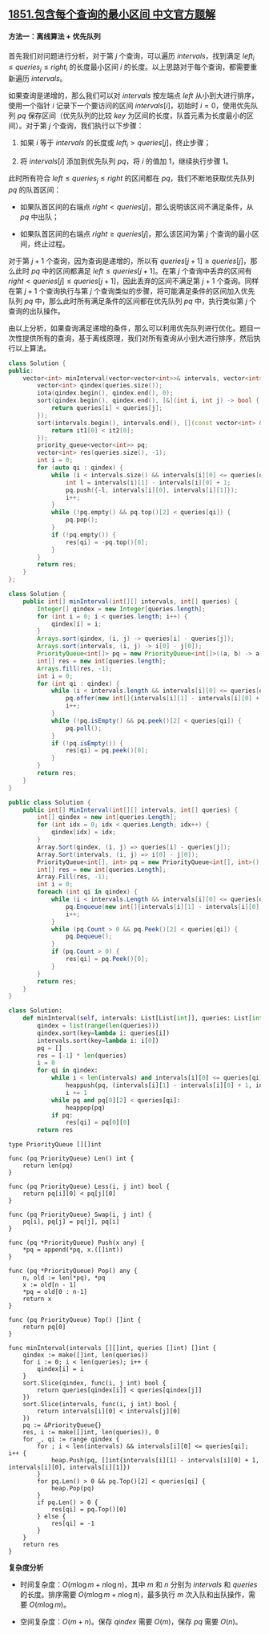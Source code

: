 ## [1851.包含每个查询的最小区间 中文官方题解](https://leetcode.cn/problems/minimum-interval-to-include-each-query/solutions/100000/bao-han-mei-ge-cha-xun-de-zui-xiao-qu-ji-e21j)

#### 方法一：离线算法 + 优先队列

首先我们对问题进行分析，对于第 $j$ 个查询，可以遍历 $\textit{intervals}$，找到满足 $\textit{left}_i \le \textit{queries}_j \le \textit{right}_i$ 的长度最小区间 $i$ 的长度。以上思路对于每个查询，都需要重新遍历 $\textit{intervals}$。

如果查询是递增的，那么我们可以对 $\textit{intervals}$ 按左端点 $\textit{left}$ 从小到大进行排序，使用一个指针 $i$ 记录下一个要访问的区间 $\textit{intervals}[i]$，初始时 $i = 0$，使用优先队列 $\textit{pq}$ 保存区间（优先队列的比较 $\textit{key}$ 为区间的长度，队首元素为长度最小的区间）。对于第 $j$ 个查询，我们执行以下步骤：

1. 如果 $i$ 等于 $\textit{intervals}$ 的长度或 $\textit{left}_i \gt \textit{queries}[j]$，终止步骤；

2. 将 $\textit{intervals}[i]$ 添加到优先队列 $\textit{pq}$，将 $i$ 的值加 $1$，继续执行步骤 $1$。

此时所有符合 $\textit{left} \le \textit{queries}_j \le \textit{right}$ 的区间都在 $\textit{pq}$，我们不断地获取优先队列 $\textit{pq}$ 的队首区间：

+ 如果队首区间的右端点 $\textit{right} \lt \textit{queries}[j]$，那么说明该区间不满足条件，从 $\textit{pq}$ 中出队；

+ 如果队首区间的右端点 $\textit{right} \ge \textit{queries}[j]$，那么该区间为第 $j$ 个查询的最小区间，终止过程。

对于第 $j + 1$ 个查询，因为查询是递增的，所以有 $\textit{queries}[j + 1] \ge \textit{queries}[j]$，那么此时 $\textit{pq}$ 中的区间都满足 $\textit{left} \le \textit{queries}[j + 1]$。在第 $j$ 个查询中丢弃的区间有 $\textit{right} \lt \textit{queries}[j] \le \textit{queries}[j + 1]$，因此丢弃的区间不满足第 $j + 1$ 个查询。同样在第 $j + 1$ 个查询执行与第 $j$ 个查询类似的步骤，将可能满足条件的区间加入优先队列 $\textit{pq}$ 中，那么此时所有满足条件的区间都在优先队列 $\textit{pq}$ 中，执行类似第 $j$ 个查询的出队操作。

由以上分析，如果查询满足递增的条件，那么可以利用优先队列进行优化。题目一次性提供所有的查询，基于离线原理，我们对所有查询从小到大进行排序，然后执行以上算法。

```C++ [sol1-C++]
class Solution {
public:
    vector<int> minInterval(vector<vector<int>>& intervals, vector<int>& queries) {
        vector<int> qindex(queries.size());
        iota(qindex.begin(), qindex.end(), 0);
        sort(qindex.begin(), qindex.end(), [&](int i, int j) -> bool {
            return queries[i] < queries[j];
        });
        sort(intervals.begin(), intervals.end(), [](const vector<int> &it1, const vector<int> &it2) -> bool {
            return it1[0] < it2[0];
        });
        priority_queue<vector<int>> pq;
        vector<int> res(queries.size(), -1);
        int i = 0;
        for (auto qi : qindex) {
            while (i < intervals.size() && intervals[i][0] <= queries[qi]) {
                int l = intervals[i][1] - intervals[i][0] + 1;
                pq.push({-l, intervals[i][0], intervals[i][1]});
                i++;
            }
            while (!pq.empty() && pq.top()[2] < queries[qi]) {
                pq.pop();
            }
            if (!pq.empty()) {
                res[qi] = -pq.top()[0];
            }
        }
        return res;
    }
};
```

```Java [sol1-Java]
class Solution {
    public int[] minInterval(int[][] intervals, int[] queries) {
        Integer[] qindex = new Integer[queries.length];
        for (int i = 0; i < queries.length; i++) {
            qindex[i] = i;
        }
        Arrays.sort(qindex, (i, j) -> queries[i] - queries[j]);
        Arrays.sort(intervals, (i, j) -> i[0] - j[0]);
        PriorityQueue<int[]> pq = new PriorityQueue<int[]>((a, b) -> a[0] - b[0]);
        int[] res = new int[queries.length];
        Arrays.fill(res, -1);
        int i = 0;
        for (int qi : qindex) {
            while (i < intervals.length && intervals[i][0] <= queries[qi]) {
                pq.offer(new int[]{intervals[i][1] - intervals[i][0] + 1, intervals[i][0], intervals[i][1]});
                i++;
            }
            while (!pq.isEmpty() && pq.peek()[2] < queries[qi]) {
                pq.poll();
            }
            if (!pq.isEmpty()) {
                res[qi] = pq.peek()[0];
            }
        }
        return res;
    }
}
```

```C# [sol1-C#]
public class Solution {
    public int[] MinInterval(int[][] intervals, int[] queries) {
        int[] qindex = new int[queries.Length];
        for (int idx = 0; idx < queries.Length; idx++) {
            qindex[idx] = idx;
        }
        Array.Sort(qindex, (i, j) => queries[i] - queries[j]);
        Array.Sort(intervals, (i, j) => i[0] - j[0]);
        PriorityQueue<int[], int> pq = new PriorityQueue<int[], int>();
        int[] res = new int[queries.Length];
        Array.Fill(res, -1);
        int i = 0;
        foreach (int qi in qindex) {
            while (i < intervals.Length && intervals[i][0] <= queries[qi]) {
                pq.Enqueue(new int[]{intervals[i][1] - intervals[i][0] + 1, intervals[i][0], intervals[i][1]}, intervals[i][1] - intervals[i][0] + 1);
                i++;
            }
            while (pq.Count > 0 && pq.Peek()[2] < queries[qi]) {
                pq.Dequeue();
            }
            if (pq.Count > 0) {
                res[qi] = pq.Peek()[0];
            }
        }
        return res;
    }
}
```

```Python [sol1-Python3]
class Solution:
    def minInterval(self, intervals: List[List[int]], queries: List[int]) -> List[int]:
        qindex = list(range(len(queries)))
        qindex.sort(key=lambda i: queries[i])
        intervals.sort(key=lambda i: i[0])
        pq = []
        res = [-1] * len(queries)
        i = 0
        for qi in qindex:
            while i < len(intervals) and intervals[i][0] <= queries[qi]:
                heappush(pq, (intervals[i][1] - intervals[i][0] + 1, intervals[i][0], intervals[i][1]))
                i += 1
            while pq and pq[0][2] < queries[qi]:
                heappop(pq)
            if pq:
                res[qi] = pq[0][0]
        return res
```

```Golang [sol1-Golang]
type PriorityQueue [][]int

func (pq PriorityQueue) Len() int {
    return len(pq)
}

func (pq PriorityQueue) Less(i, j int) bool {
    return pq[i][0] < pq[j][0]
}

func (pq PriorityQueue) Swap(i, j int) {
    pq[i], pq[j] = pq[j], pq[i]
}

func (pq *PriorityQueue) Push(x any) {
    *pq = append(*pq, x.([]int))
}

func (pq *PriorityQueue) Pop() any {
    n, old := len(*pq), *pq
    x := old[n - 1]
    *pq = old[0 : n-1]
    return x
}

func (pq PriorityQueue) Top() []int {
    return pq[0]
}

func minInterval(intervals [][]int, queries []int) []int {
    qindex := make([]int, len(queries))
    for i := 0; i < len(queries); i++ {
        qindex[i] = i
    }
    sort.Slice(qindex, func(i, j int) bool {
        return queries[qindex[i]] < queries[qindex[j]]
    })
    sort.Slice(intervals, func(i, j int) bool {
        return intervals[i][0] < intervals[j][0]
    })
    pq := &PriorityQueue{}
    res, i := make([]int, len(queries)), 0
    for _, qi := range qindex {
        for ; i < len(intervals) && intervals[i][0] <= queries[qi]; i++ {
            heap.Push(pq, []int{intervals[i][1] - intervals[i][0] + 1, intervals[i][0], intervals[i][1]})
        }
        for pq.Len() > 0 && pq.Top()[2] < queries[qi] {
            heap.Pop(pq)
        }
        if pq.Len() > 0 {
            res[qi] = pq.Top()[0]
        } else {
            res[qi] = -1
        }
    }
    return res
}
```

**复杂度分析**

+ 时间复杂度：$O(m \log m + n \log n)$，其中 $m$ 和 $n$ 分别为 $\textit{intervals}$ 和 $\textit{queries}$ 的长度。排序需要 $O(m \log m + n \log n)$，最多执行 $m$ 次入队和出队操作，需要 $O(m \log m)$。

+ 空间复杂度：$O(m + n)$。保存 $\textit{qindex}$ 需要 $O(m)$，保存 $\textit{pq}$ 需要 $O(n)$。